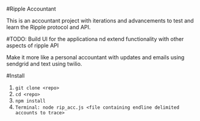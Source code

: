 #Ripple Accountant

This is an accountant project with iterations and advancements to test and learn the Ripple protocol and API.

#TODO:
Build UI for the applicationa nd extend functionality with other aspects of ripple API

Make it more like a personal accountant with updates and emails using sendgrid and text using twilio.

#Install 
1. `git clone <repo>`
2. `cd <repo>`
3. `npm install`
4. `Terminal: node rip_acc.js <file containing endline delimited accounts to trace>`
